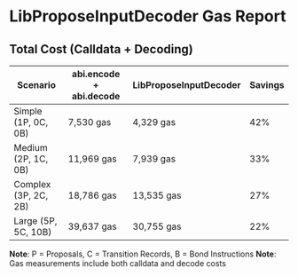 # LibProposeInputDecoder Gas Report

## Total Cost (Calldata + Decoding)

| Scenario | abi.encode + abi.decode | LibProposeInputDecoder | Savings |
|----------|-------------------------|----------------------|---------|
| Simple (1P, 0C, 0B) | 7,530 gas | 4,329 gas | 42% |
| Medium (2P, 1C, 0B) | 11,969 gas | 7,939 gas | 33% |
| Complex (3P, 2C, 2B) | 18,786 gas | 13,535 gas | 27% |
| Large (5P, 5C, 10B) | 39,637 gas | 30,755 gas | 22% |

**Note**: P = Proposals, C = Transition Records, B = Bond Instructions
**Note**: Gas measurements include both calldata and decode costs

